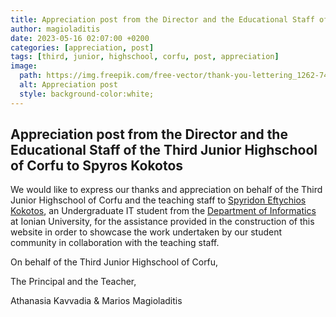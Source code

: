 ```yaml
---
title: Appreciation post from the Director and the Educational Staff of the Third Junior Highschool of Corfu
author: magioladitis
date: 2023-05-16 02:07:00 +0200
categories: [appreciation, post]
tags: [third, junior, highschool, corfu, post, appreciation]
image:
  path: https://img.freepik.com/free-vector/thank-you-lettering_1262-7412.jpg?w=1380&t=st=1684192151~exp=1684192751~hmac=a728501e6105ba98ba7b823e5351c0c27b7a9f66dd887192d6d3b0980995ace9
  alt: Appreciation post
  style: background-color:white;
---
```


## Appreciation post from the Director and the Educational Staff of the Third Junior Highschool of Corfu to Spyros Kokotos

We would like to express our thanks and appreciation on behalf of the Third Junior Highschool of Corfu and the teaching staff to [Spyridon Eftychios Kokotos](https://www.linkedin.com/in/spyridon-kokotos/), an Undergraduate IT student from the [Department of Informatics](https://di.ionio.gr) at Ionian University, for the 
assistance provided in the construction of this website in order to showcase the work undertaken by our student community in collaboration with the teaching staff.

On behalf of the Third Junior Highschool of Corfu,

The Principal and the Teacher,

Athanasia Kavvadia & Marios Magioladitis

